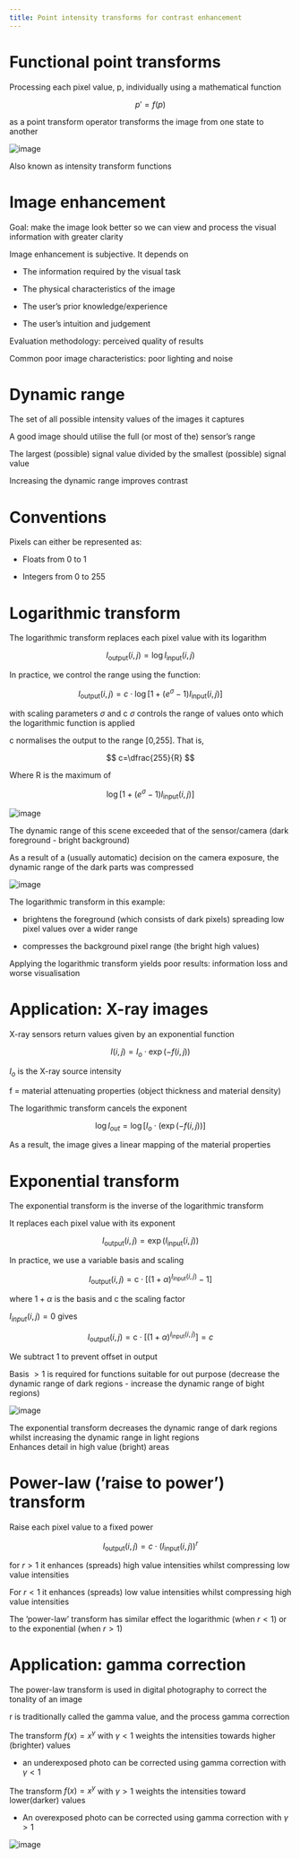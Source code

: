 ```yaml
---
title: Point intensity transforms for contrast enhancement
---
```


# Functional point transforms

Processing each pixel value, p, individually using a mathematical
function

$$
p'=f(p)
$$

as a point transform operator transforms the image
from one state to another

![image](/img/Year_2/Software_Methodologies/Image_Processing/Contrast_Enhancement/functional.webp)

Also known as intensity transform functions

# Image enhancement

Goal: make the image look better so we can view and process the visual
information with greater clarity

Image enhancement is subjective. It depends on

-   The information required by the visual task

-   The physical characteristics of the image

-   The user’s prior knowledge/experience

-   The user’s intuition and judgement

Evaluation methodology: perceived quality of results

Common poor image characteristics: poor lighting and noise

# Dynamic range

<Definition name="Range of a sensor">
The set of all possible intensity values of the images it captures
</Definition>

A good image should utilise the full (or most of the) sensor’s range

<Definition name="Dynamic range of a sensor">
The largest (possible) signal value divided by the smallest (possible) signal value
</Definition>

Increasing the dynamic range improves contrast

# Conventions

Pixels can either be represented as:

-   Floats from 0 to 1

-   Integers from 0 to 255

# Logarithmic transform

The logarithmic transform replaces each pixel value with its logarithm

$$
I_{\text {output}}(i, j)=\log I_{\text {input}}(i, j)
$$

In practice, we control the range using the function:

$$
I_{\text {output}}(i, j)=c \cdot \log \left[1+\left(e^{\sigma}-1\right) I_{\text {input}}(i, j)\right]
$$

with scaling parameters $\sigma$ and c $\sigma$ controls the range of
values onto which the logarithmic function is applied

c normalises the output to the range \[0,255\]. That is,

$$
c=\dfrac{255}{R}
$$

Where R is the maximum of

$$
\log \left[1+\left(e^{\sigma}-1\right) I_{\text {input}}(i, j)\right]
$$

![image](/img/Year_2/Software_Methodologies/Image_Processing/Contrast_Enhancement/log.webp)

The dynamic range of this scene exceeded that of the sensor/camera (dark
foreground - bright background)

As a result of a (usually automatic) decision on the camera exposure,
the dynamic range of the dark parts was compressed

![image](/img/Year_2/Software_Methodologies/Image_Processing/Contrast_Enhancement/log1.webp)

The logarithmic transform in this example:

-   brightens the foreground (which consists of dark pixels) spreading
    low pixel values over a wider range

-   compresses the background pixel range (the bright high values)

Applying the logarithmic transform yields poor results: information loss
and worse visualisation

# Application: X-ray images

X-ray sensors return values given by an exponential function

$$
I(i, j)=I_{o} \cdot \exp (-f(i, j))
$$

$I_o$ is the X-ray source intensity

f = material attenuating properties (object thickness and material
density)

The logarithmic transform cancels the exponent

$$
\log I_{o u t}=\log \left[I_{o} \cdot(\exp (-f(i, j))]\right.
$$

As a result, the image gives a linear mapping of the material properties

# Exponential transform

The exponential transform is the inverse of the logarithmic transform

It replaces each pixel value with its exponent

$$
I_{\text {output}}(i, j)=\exp \left(I_{\text {input}}(i, j)\right)
$$

In practice, we use a variable basis and scaling

$$
I_{\text {output}}(i, j)=\mathrm{c} \cdot\left[(1+\alpha)^{I_{\text {input}}(i, j)}-1\right]
$$

where $1+\alpha$ is the basis and c the scaling factor

$I_{input}(i,j)=0$ gives

$$
I_{\text {output}}(i, j)=\mathrm{c} \cdot\left[(1+\alpha)^{I_{\text {input}}(i, j)}\right]=c
$$

We subtract 1 to prevent offset in output

Basis $>1$ is required for functions suitable for out purpose (decrease
the dynamic range of dark regions - increase the dynamic range of bight
regions)

![image](/img/Year_2/Software_Methodologies/Image_Processing/Contrast_Enhancement/exp.webp)

The exponential transform decreases the dynamic range of dark regions
whilst increasing the dynamic range in light regions\
Enhances detail in high value (bright) areas

# Power-law (’raise to power’) transform

Raise each pixel value to a fixed power

$$
I_{\text {output}}(i, j)=c \cdot\left(I_{\text {input}}(i, j)\right)^{r}
$$

for $r>1$ it enhances (spreads) high value intensities whilst
compressing low value intensities

For $r<1$ it enhances (spreads) low value intensities whilst compressing
high value intensities

The ’power-law’ transform has similar effect the logarithmic (when
$r<1$) or to the exponential (when $r>1$)

# Application: gamma correction

The power-law transform is used in digital photography to correct the
tonality of an image

r is traditionally called the gamma value, and the process gamma
correction

The transform $f(x)=x^\gamma$ with $\gamma<1$ weights the intensities
towards higher (brighter) values

-   an underexposed photo can be corrected using gamma correction with
    $\gamma<1$

The transform $f(x)=x^y$ with $\gamma>1$ weights the intensities toward
lower(darker) values

-   An overexposed photo can be corrected using gamma correction with
    $\gamma>1$

![image](/img/Year_2/Software_Methodologies/Image_Processing/Contrast_Enhancement/gamma.webp)

